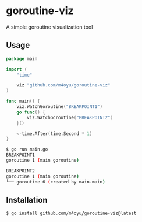 # goroutine-viz

A simple goroutine visualization tool

## Usage

```go
package main

import (
	"time"

	viz "github.com/m4oyu/goroutine-viz"
)

func main() {
	viz.WatchGoroutine("BREAKPOINT1")
	go func() {
		viz.WatchGoroutine("BREAKPOINT2")
	}()

    <-time.After(time.Second * 1)
}
```

```bash
$ go run main.go
BREAKPOINT1
goroutine 1 (main goroutine)

BREAKPOINT2
goroutine 1 (main goroutine)
└── goroutine 6 (created by main.main)
```

## Installation

```bash
$ go install github.com/m4oyu/goroutine-viz@latest
```

